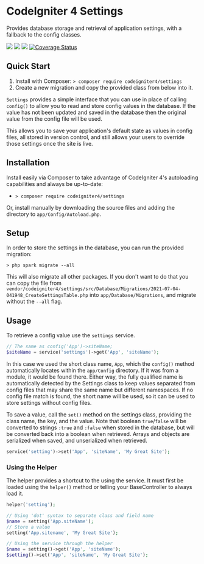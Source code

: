 # CodeIgniter 4 Settings

Provides database storage and retrieval of application settings, with a fallback to the 
config classes.

[![](https://github.com/codeigniter4/settings/workflows/PHPUnit/badge.svg)](https://github.com/codeigniter4/settings/actions/workflows/test.yml)
[![](https://github.com/codeigniter4/settings/workflows/PHPStan/badge.svg)](https://github.com/codeigniter4/settings/actions/workflows/analyze.yml)
[![](https://github.com/codeigniter4/settings/workflows/Deptrac/badge.svg)](https://github.com/codeigniter4/settings/actions/workflows/inspect.yml)
[![Coverage Status](https://coveralls.io/repos/github/codeigniter4/settings/badge.svg?branch=develop)](https://coveralls.io/github/codeigniter4/settings?branch=develop)

## Quick Start

1. Install with Composer: `> composer require codeigniter4/settings`
2. Create a new migration and copy the provided class from below into it.

`Settings` provides a simple interface that you can use in place of calling `config()` to allow you to read and store
config values in the database. If the value has not been updated and saved in the database then the original value
from the config file will be used.

This allows you to save your application's default state as values in config files, all stored in version control,
and still allows your users to override those settings once the site is live. 

## Installation

Install easily via Composer to take advantage of CodeIgniter 4's autoloading capabilities
and always be up-to-date:
* `> composer require codeigniter4/settings`

Or, install manually by downloading the source files and adding the directory to
`app/Config/Autoload.php`.

## Setup

In order to store the settings in the database, you can run the provided migration: 

```
> php spark migrate --all
```

This will also migrate all other packages. If you don't want to do that you can copy the file
from `vendor/codeigniter4/settings/src/Database/Migrations/2021-07-04-041948_CreateSettingsTable.php`
into `app/Database/Migrations`, and migrate without the `--all` flag. 

## Usage

To retrieve a config value use the `settings` service. 

```php
// The same as config('App')->siteName;
$siteName = service('settings')->get('App', 'siteName');
```

In this case we used the short class name, `App`, which the `config()` method automatically locates within the 
`app/Config` directory. If it was from a module, it would be found there. Either way, the fully qualified name
is automatically detected by the Settings class to keep values separated from config files that may share the 
same name but different namespaces. If no config file match is found, the short name will be used, so it can
be used to store settings without config files. 

To save a value, call the `set()` method on the settings class, providing the class name, the key, and the value.
Note that boolean `true`/`false` will be converted to strings `:true` and `:false` when stored in the database, but
will be converted back into a boolean when retrieved. Arrays and objects are serialized when saved, and unserialized
when retrieved. 

```php
service('setting')->set('App', 'siteName', 'My Great Site');
```

### Using the Helper

The helper provides a shortcut to the using the service. It must first be loaded using the `helper()` method
or telling your BaseController to always load it.

```php
helper('setting');

// Using 'dot' syntax to separate class and field name
$name = setting('App.siteName');
// Store a value
setting('App.sitename', 'My Great Site');

// Using the service through the helper
$name = setting()->get('App', 'siteName');
$setting()->set('App', 'siteName', 'My Great Site');
```
